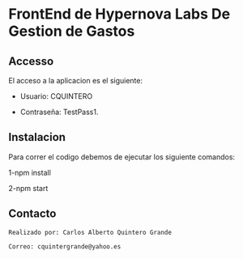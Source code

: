 # FrontEnd de Hypernova Labs De Gestion de Gastos


## Accesso

El acceso a la aplicacion es el siguiente:

* Usuario: CQUINTERO

* Contraseña: TestPass1.

## Instalacion

Para correr el codigo debemos de ejecutar los siguiente comandos:

1-npm install

2-npm start


## Contacto

```
Realizado por: Carlos Alberto Quintero Grande

Correo: cquintergrande@yahoo.es
```
